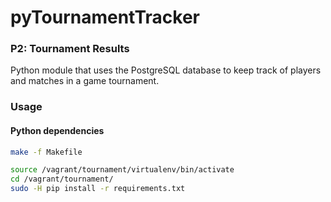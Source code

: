 # pyTournamentTracker
### P2: Tournament Results
Python module that uses the PostgreSQL database to keep track of players and matches in a game tournament.

### Usage

#### Python dependencies

``` bash
make -f Makefile
```

``` bash
source /vagrant/tournament/virtualenv/bin/activate
cd /vagrant/tournament/
sudo -H pip install -r requirements.txt
```
